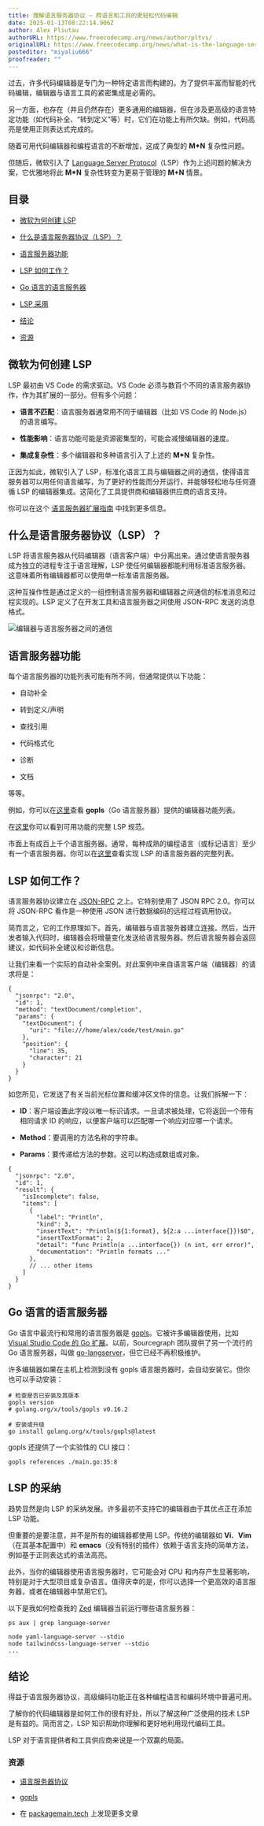 ```yaml
---
title: 理解语言服务器协议 – 跨语言和工具的更轻松代码编辑
date: 2025-01-13T08:22:14.906Z
author: Alex Pliutau
authorURL: https://www.freecodecamp.org/news/author/pltvs/
originalURL: https://www.freecodecamp.org/news/what-is-the-language-server-protocol-easier-code-editing-across-languages/
posteditor: "miyaliu666"
proofreader: ""
---
```


过去，许多代码编辑器是专门为一种特定语言而构建的。为了提供丰富而智能的代码编辑，编辑器与语言工具的紧密集成是必需的。

<!-- more -->

另一方面，也存在（并且仍然存在）更多通用的编辑器，但在涉及更高级的语言特定功能（如代码补全、“转到定义”等）时，它们在功能上有所欠缺。例如，代码高亮是使用正则表达式完成的。

随着可用代码编辑器和编程语言的不断增加，这成了典型的 **M\*N** 复杂性问题。

但随后，微软引入了 [Language Server Protocol][1]（LSP）作为上述问题的解决方案，它优雅地将此 **M\*N** 复杂性转变为更易于管理的 **M+N** 情景。

## 目录

-   [微软为何创建 LSP][2]

-   [什么是语言服务器协议（LSP）？][3]

-   [语言服务器功能][4]

-   [LSP 如何工作？][5]

-   [Go 语言的语言服务器][6]

-   [LSP 采用][7]

-   [结论][8]

-   [资源][9]


## 微软为何创建 LSP

LSP 最初由 VS Code 的需求驱动。VS Code 必须与数百个不同的语言服务器协作，作为其扩展的一部分。但有多个问题：

-   **语言不匹配**：语言服务器通常用不同于编辑器（比如 VS Code 的 Node.js）的语言编写。

-   **性能影响**：语言功能可能是资源密集型的，可能会减慢编辑器的速度。

-   **集成复杂性**：多个编辑器和多种语言引入了上述的 **M\*N** 复杂性。


正因为如此，微软引入了 LSP，标准化语言工具与编辑器之间的通信，使得语言服务器可以用任何语言编写，为了更好的性能而分开运行，并能够轻松地与任何遵循 LSP 的编辑器集成。这简化了工具提供商和编辑器供应商的语言支持。

你可以在这个 [语言服务器扩展指南][10] 中找到更多信息。

## 什么是语言服务器协议（LSP）？

LSP 将语言服务器从代码编辑器（语言客户端）中分离出来。通过使语言服务器成为独立的进程专注于语言理解，LSP 使任何编辑器都能利用标准语言服务器。这意味着所有编辑器都可以使用单一标准语言服务器。

这种互操作性是通过定义的一组控制语言服务器和编辑器之间通信的标准消息和过程实现的。LSP 定义了在开发工具和语言服务器之间使用 JSON-RPC 发送的消息格式。

![编辑器与语言服务器之间的通信](https://miro.medium.com/v2/resize:fit:700/0*Vdycq7316e_hKTCe.png)

## **语言服务器功能**

每个语言服务器的功能列表可能有所不同，但通常提供以下功能：

-   自动补全

-   转到定义/声明

-   查找引用

-   代码格式化

-   诊断

-   文档


等等。

例如，你可以在[这里][11]查看 **gopls**（Go 语言服务器）提供的编辑器功能列表。

在[这里][12]你可以看到可用功能的完整 LSP 规范。

市面上有成百上千个语言服务器。通常，每种成熟的编程语言（或标记语言）至少有一个语言服务器。你可以在[这里][13]查看实现 LSP 的语言服务器的完整列表。

## **LSP 如何工作？**

语言服务器协议建立在 [JSON-RPC][14] 之上。它特别使用了 JSON RPC 2.0。你可以将 JSON-RPC 看作是一种使用 JSON 进行数据编码的远程过程调用协议。

简而言之，它的工作原理如下。首先，编辑器与语言服务器建立连接。然后，当开发者输入代码时，编辑器会将增量变化发送给语言服务器。然后语言服务器会返回建议，如代码补全建议和诊断信息。

让我们来看一个实际的自动补全案例。对此案例中来自语言客户端（编辑器）的请求将是：

```
{
  "jsonrpc": "2.0",
  "id": 1,
  "method": "textDocument/completion",
  "params": {
    "textDocument": {
      "uri": "file:///home/alex/code/test/main.go"
    },
    "position": {
      "line": 35,
      "character": 21
    }
  }
}
```

如您所见，它发送了有关当前光标位置和缓冲区文件的信息。让我们拆解一下：

-   **ID**：客户端设置此字段以唯一标识请求。一旦请求被处理，它将返回一个带有相同请求 ID 的响应，以便客户端可以匹配哪一个响应对应哪一个请求。

-   **Method**：要调用的方法名称的字符串。

-   **Params**：要传递给方法的参数。这可以构造成数组或对象。


```
{
  "jsonrpc": "2.0",
  "id": 1,
  "result": {
    "isIncomplete": false,
    "items": [
      {
        "label": "Println",
        "kind": 3,
        "insertText": "Println(${1:format}, ${2:a ...interface{}})$0",
        "insertTextFormat": 2,
        "detail": "func Println(a ...interface{}) (n int, err error)",
        "documentation": "Println formats ..."
      },
      // ... other items
    ]
  }
}
```

## **Go 语言的语言服务器**

Go 语言中最流行和常用的语言服务器是 [gopls][15]。它被许多编辑器使用，比如 [Visual Studio Code 的 Go 扩展][16]。以前，Sourcegraph 团队提供了另一个流行的 Go 语言服务器，叫做 [go-langserver][17]，但它已经不再积极维护。

许多编辑器如果在主机上检测到没有 gopls 语言服务器时，会自动安装它。但你也可以手动安装：

```
# 检查是否已安装及其版本
gopls version
# golang.org/x/tools/gopls v0.16.2

# 安装或升级
go install golang.org/x/tools/gopls@latest
```

gopls 还提供了一个实验性的 CLI 接口：

```
gopls references ./main.go:35:8
```

## **LSP 的采纳**

趋势显然是向 LSP 的采纳发展。许多最初不支持它的编辑器由于其优点正在添加 LSP 功能。

但重要的是要注意，并不是所有的编辑器都使用 LSP。传统的编辑器如 **Vi**、**Vim**（在其基本配置中）和 **emacs**（没有特别的插件）依赖于语言支持的简单方法，例如基于正则表达式的语法高亮。

此外，当你的编辑器使用语言服务器时，它可能会对 CPU 和内存产生显著影响，特别是对于大型项目或复杂语言。值得庆幸的是，你可以选择一个更高效的语言服务器，或者在编辑器中禁用它们。

以下是我如何检查我的 [Zed][18] 编辑器当前运行哪些语言服务器：

```
ps aux | grep language-server

node yaml-language-server --stdio
node tailwindcss-language-server --stdio
...
```

## **结论**

得益于语言服务器协议，高级编码功能正在各种编程语言和编码环境中普遍可用。

了解你的代码编辑器是如何工作的很有好处，所以了解这种广泛使用的技术 LSP 是有益的。简而言之，LSP 知识帮助你理解和更好地利用现代编码工具。

LSP 对于语言提供者和工具供应商来说是一个双赢的局面。

### **资源**

-   [语言服务器协议][19]

-   [gopls][20]

-   在 [packagemain.tech][21] 上发现更多文章


[1]: https://microsoft.github.io/language-server-protocol/
[2]: #heading-why-microsoft-created-the-lsp
[3]: #heading-what-is-the-language-server-protocol-lsp
[4]: #heading-language-server-features
[5]: #heading-how-does-lsp-work
[6]: #heading-language-server-for-go
[7]: #heading-lsp-adoption
[8]: #heading-conclusion
[9]: #heading-resources
[10]: https://code.visualstudio.com/api/language-extensions/language-server-extension-guide
[11]: https://github.com/golang/tools/blob/master/gopls/doc/features/README.md
[12]: https://microsoft.github.io/language-server-protocol/specifications/lsp/3.17/specification/#languageFeatures
[13]: https://microsoft.github.io/language-server-protocol/implementors/servers/
[14]: https://www.jsonrpc.org/
[15]: https://github.com/golang/tools/tree/master/gopls
[16]: https://github.com/golang/vscode-go
[17]: https://github.com/sourcegraph/go-langserver
[18]: https://zed.dev/
[19]: https://microsoft.github.io/language-server-protocol/
[20]: https://github.com/golang/tools/tree/master/gopls
[21]: https://packagemain.tech/
```


